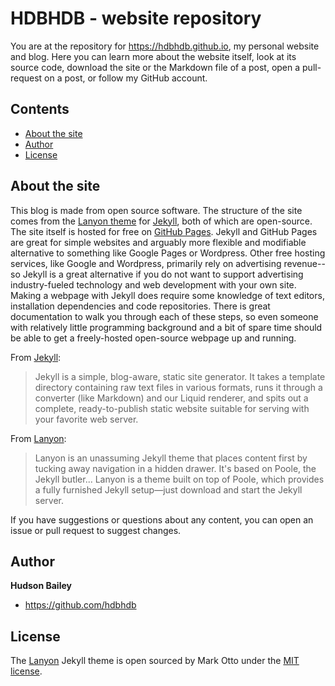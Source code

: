 # HDBHDB - website repository

You are at the repository for https://hdbhdb.github.io, my personal website and blog. Here you can learn more about the website itself, look at its source code, download the site or the Markdown file of a post, open a pull-request on a post, or follow my GitHub account.

## Contents

- [About the site](#about-the-site)
- [Author](#author)
- [License](#license)


## About the site

This blog is made from open source software. The structure of the site comes from the [Lanyon theme](http://lanyon.getpoole.com) for [Jekyll](http://jekyllrb.com), both of which are open-source. The site itself is hosted for free on [GitHub Pages](https://pages.github.com). Jekyll and GitHub Pages are great for simple websites and arguably more flexible and modifiable alternative to something like Google Pages or Wordpress. Other free hosting services, like Google and Wordpress, primarily rely on advertising revenue--so Jekyll is a great alternative if you do not want to support advertising industry-fueled technology and web development with your own site. Making a webpage with Jekyll does require some knowledge of text editors, installation dependencies and code repositories. There is great documentation to walk you through each of these steps, so even someone with relatively little programming background and a bit of spare time should be able to get a freely-hosted open-source webpage up and running.

From [Jekyll](https://jekyllrb.com/docs/home/):
  >Jekyll is a simple, blog-aware, static site generator. It takes a template directory containing raw text files in various formats, runs it through a converter (like Markdown) and our Liquid renderer, and spits out a complete, ready-to-publish static website suitable for serving with your favorite web server.

From [Lanyon](https://github.com/poole/lanyon#lanyon):
  >Lanyon is an unassuming Jekyll theme that places content first by tucking away navigation in a hidden drawer. It's based on Poole, the Jekyll butler... Lanyon is a theme built on top of Poole, which provides a fully furnished Jekyll setup—just download and start the Jekyll server.


If you have suggestions or questions about any content, you can open an issue or pull request to suggest changes.

## Author

**Hudson Bailey**
- <https://github.com/hdbhdb>


## License

The [Lanyon](https://github.com/poole/lanyon) Jekyll theme is open sourced by Mark Otto under the [MIT license](LICENSE.md).

